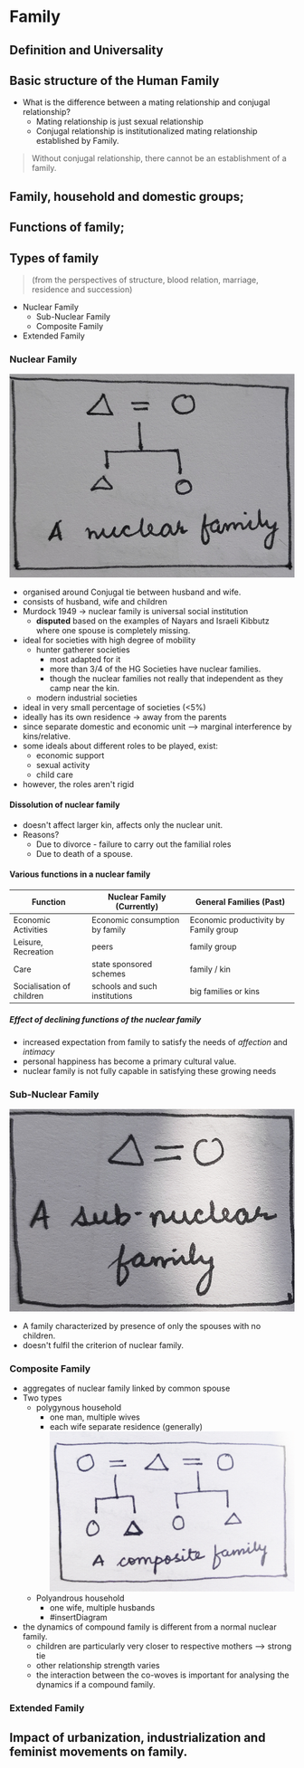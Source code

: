 # Family

## Definition and Universality


## Basic structure of the Human Family

- What is the difference between a mating relationship and conjugal relationship?
  - Mating relationship is just sexual relationship
  - Conjugal relationship is institutionalized mating relationship established by Family. 

> Without conjugal relationship, there cannot be an establishment of a family. 

## Family, household and domestic groups; 

## Functions of family; 

## Types of family 
> (from the perspectives of structure, blood relation, marriage, residence and succession)
- Nuclear Family
   - Sub-Nuclear Family
   - Composite Family
- Extended Family

### Nuclear Family
![Nuclear family diagram](../../../3%20Resources/Markor_2020-12-03T10-15-37.jpg)
- organised around Conjugal tie between husband and wife. 
- consists of husband, wife and children 
- Murdock 1949 -> nuclear family is universal social institution 
   - **disputed** based on the examples of Nayars and Israeli Kibbutz where one spouse is completely missing. 
- ideal for societies with high degree of mobility
   - hunter gatherer societies 
     - most adapted for it
     - more than 3/4 of the HG Societies have nuclear families. 
     - though the nuclear families not really that independent as they camp near the kin. 
   - modern industrial societies 
- ideal in very small percentage of societies (<5%)
- ideally has its own residence -> away from the parents
- since separate domestic and economic unit --> marginal interference by kins/relative. 
- some ideals about different roles to be played, exist:
   - economic support
   - sexual activity 
   - child care 
- however, the roles aren't rigid 


#### Dissolution of nuclear family
- doesn't affect larger kin, affects only the nuclear unit. 
- Reasons? 
   - Due to divorce - failure to carry out the familial roles 
  - Due to death of a spouse. 


#### Various functions in a nuclear family

Function  | Nuclear Family (Currently)  | General Families (Past) 
---|---|---
 Economic Activities |   Economic consumption by family |   Economic productivity  by Family group
Leisure, Recreation |  peers |   family group
Care | state sponsored schemes | family / kin
Socialisation of children | schools and such institutions | big families or kins

##### Effect of declining functions of the nuclear family
- increased expectation from family to satisfy the needs of _affection_ and _intimacy_ 
- personal happiness has become a primary cultural value.
- nuclear family is not fully capable in satisfying these growing needs

### Sub-Nuclear Family
![Sub-Nuclear Family Diagram](../../../3%20Resources/Markor_2020-12-03T10-43-33.jpg)

- A family characterized by presence of only the spouses with no children. 
- doesn't fulfil the criterion of nuclear family. 

### Composite Family 


- aggregates of nuclear family linked by common spouse
- Two types
   - polygynous household
      - one man, multiple wives
      - each wife separate residence (generally)
         ![Polygynous Composite Family Diagram](../../../3%20Resources/Markor_2020-12-03T10-45-36.jpg)
   - Polyandrous household
      - one wife, multiple husbands
      - #insertDiagram
 - the dynamics of compound family is different from a normal nuclear family. 
    - children are particularly very closer to respective mothers --> strong tie
    - other relationship strength varies 
    - the interaction between the co-woves is important for analysing the dynamics if a compound family. 

### Extended Family








## Impact of urbanization, industrialization and feminist movements on family.


  

